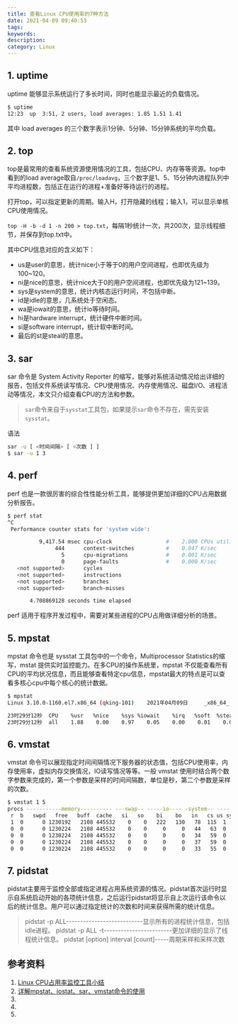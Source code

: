 ```yaml
---
title: 查看Linux CPU使用率的7种方法
date: 2021-04-09 09:40:53
tags:
keywords:
description:
category: Linux
---
```


## 1. uptime

uptime 能够显示系统运行了多长时间，同时也能显示最近的负载情况。

```sh
$ uptime
12:23  up  3:51, 2 users, load averages: 1.85 1.51 1.41
```

其中 load averages 的三个数字表示1分钟、5分钟、15分钟系统的平均负载。

## 2. top

top是最常用的查看系统资源使用情况的工具，包括CPU、内存等等资源。top中看到的load average取自`/proc/loadavg`，三个数字是1、5、15分钟内进程队列中平均进程数，包括正在运行的进程+准备好等待运行的进程。

打开top，可以指定更新的周期。输入H，打开隐藏的线程；输入1，可以显示单核CPU使用情况。

`top -H -b -d 1 -n 200 > top.txt`，每隔1秒统计一次，共200次，显示线程细节，并保存到top.txt中。

其中CPU信息对应的含义如下：
- us是user的意思，统计nice小于等于0的用户空间进程，也即优先级为100~120。
- ni是nice的意思，统计nice大于0的用户空间进程，也即优先级为121~139。
- sys是system的意思，统计内核态运行时间，不包括中断。
- id是idle的意思，几系统处于空闲态。
- wa是iowait的意思，统计io等待时间。
- hi是hardware interrupt，统计硬件中断时间。
- si是software interrupt，统计软中断时间。
- 最后的st是steal的意思。

## 3. sar

sar 命令是 System Activity Reporter 的缩写，能够对系统活动情况给出详细的报告，包括文件系统读写情况、CPU使用情况、内存使用情况、磁盘I/O、进程活动等情况，本文只介绍查看CPU的方法和参数。

> `sar`命令来自于`sysstat`工具包，如果提示`sar`命令不存在，需先安装`sysstat`。

语法

```sh
sar -u [ <时间间隔> [ <次数 ] ]
$ sar -u 1 3

```



## 4. perf

perf 也是一款很厉害的综合性性能分析工具，能够提供更加详细的CPU占用数据分析报告。

```sh
$ perf stat
^C
 Performance counter stats for 'system wide':

          9,417.54 msec cpu-clock                 #    2.000 CPUs utilized          
               444      context-switches          #    0.047 K/sec                  
                 5      cpu-migrations            #    0.001 K/sec                  
                 0      page-faults               #    0.000 K/sec                  
   <not supported>      cycles                                                      
   <not supported>      instructions                                                
   <not supported>      branches                                                    
   <not supported>      branch-misses                                               

       4.708869128 seconds time elapsed
```

perf 适用于程序开发过程中，需要对某些进程的CPU占用做详细分析的场景。

## 5. mpstat

mpstat 命令也是 sysstat 工具包中的一个命令，Multiprocessor Statistics的缩写，mstat 提供实时监控能力。在多CPU的操作系统里，mpstat 不仅能查看所有CPU的平均状况信息，而且能够查看特定cpu信息，mpstat最大的特点是可以查看多核心cpu中每个核心的统计数据。

```sh
$ mpstat
Linux 3.10.0-1160.el7.x86_64 (qking-101) 	2021年04月09日 	_x86_64_	(2 CPU)

23时29分12秒  CPU    %usr   %nice    %sys %iowait    %irq   %soft  %steal  %guest  %gnice   %idle
23时29分12秒  all    1.88    0.00    0.97    0.05    0.00    0.01    0.00    0.00    0.00   97.09

```

## 6. vmstat

vmstat 命令可以展现指定时间间隔情况下服务器的状态值，包括CPU使用率，内存使用率，虚拟内存交换情况，IO读写情况等等。一般 vmstat 使用时结合两个数字参数来完成的，第一个参数是采样的时间间隔数，单位是秒，第二个参数是采样的次数。

```sh
$ vmstat 1 5
procs -----------memory---------- ---swap-- -----io---- -system-- ------cpu-----
 r  b   swpd   free   buff  cache   si   so    bi    bo   in   cs us sy id wa st
 1  0      0 1230192   2108 445532    0    0   222   130   78  115  1  1 98  0  0
 0  0      0 1230224   2108 445532    0    0     0     0   44   63  0  0 100  0  0
 0  0      0 1230224   2108 445532    0    0     0     0   34   59  0  0 100  0  0
 0  0      0 1230224   2108 445532    0    0     0     0   37   59  0  0 100  0  0
 0  0      0 1230224   2108 445532    0    0     0     0   33   55  0  0 100  0  0
```



## 7. pidstat
pidstat主要用于监控全部或指定进程占用系统资源的情况。pidstat首次运行时显示自系统启动开始的各项统计信息，之后运行pidstat将显示自上次运行该命令以后的统计信息。用户可以通过指定统计的次数和时间来获得所需的统计信息。

> pidstat -p ALL---------------------------显示所有的进程统计信息，包括idle进程。
> pidstat -p ALL -t------------------------更加详细的显示了线程统计信息。
> pidstat [option] interval [count]-----周期采样和采样次数

## 参考资料
1. [Linux CPU占用率监控工具小结](https://www.cnblogs.com/arnoldlu/p/9462221.html)
2. [详解mpstat、iostat、sar、vmstat命令的使用](https://blog.csdn.net/qq_39591494/article/details/78418162)
3. []()
4. []()
5. []()